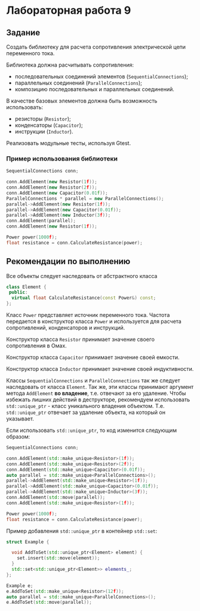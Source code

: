 # Лабораторная работа 9

## Задание
Создать библиотеку для расчета сопротивления электрической цепи переменного тока.

Библиотека должна расчитывать сопротивления:
* последовательных соединений элементов (`SequentialConnections`);
* параллельных соединений (`ParallelConnections`);
* композицию последовательных и параллельных соединений.

В качестве базовых элементов должна быть возможность использовать:
* резисторы (`Resistor`);
* конденсаторы (`Capacitor`);
* инструкции (`Inductor`).

Реализовать модульные тесты, используя Gtest.

### Пример использования библиотеки
```cc
SequentialConnections conn;

conn.AddElement(new Resistor(1f));
conn.AddElement(new Resistor(2f));
conn.AddElement(new Capacitor(0.01f));
ParallelConnections * parallel = new ParallelConnections();
parallel->AddElement(new Resistor(1f));
parallel->AddElement(new Capacitor(0.01f));
parallel->AddElement(new Inductor(3f));
conn.AddElement(parallel);
conn.AddElement(new Resistor(1f));

Power power(1000f);
float resistance = conn.CalculateResistance(power);
```

## Рекомендации по выполнению
Все объекты следует наследовать от абстрактного класса
```cc
class Element {
 public:
  virtual float CalculateResistance(const Power&) const;
};
```

Класс `Power` представляет источник переменного тока. Частота передается в
конструктор класса `Power` и используется для расчета сопротивлений,
конденсаторов и инструкций.

Конструктор класса `Resistor` принимает значение своего сопротивления в Омах.

Конструктор класса `Capacitor` принимает значение своей емкости.

Конструктор класса `Inductor` принимает значение своей индуктивности.

Классы `SequentialConnections` и `ParallelConnections` так же следует
наследовать от класса `Element`. Так же, эти классы принимают аргумент метода
`AddElement` **во владение**, т.е. отвечают за его удаление. Чтобы избежать
лишних действий в деструкторе, рекомендуем использовать `std::unique_ptr` -
класс уникального владения объектом. Т.е. `std::unique_ptr` отвечает за удаление
объекта, на который он указывает.

Если использовать `std::unique_ptr`, то код изменится следующим образом:
```cc
SequentialConnections conn;

conn.AddElement(std::make_unique<Resistor>(1f));
conn.AddElement(std::make_unique<Resistor>(2f));
conn.AddElement(std::make_unique<Capacitor>(0.01f));
auto parallel = std::make_unique<ParallelConnections>();
parallel->AddElement(std::make_unique<Resistor>(1f));
parallel->AddElement(std::make_unique<Capacitor>(0.01f));
parallel->AddElement(std::make_unique<Inductor>(3f));
conn.AddElement(std::move(parallel));
conn.AddElement(std::make_unique<Resistor>(1f));

Power power(1000f);
float resistance = conn.CalculateResistance(power);
```

Пример добавления `std::unique_ptr` в контейнер `std::set`:
```cc
struct Example {

  void AddToSet(std::unique_ptr<Element> element) {
    set.insert(std::move(element));
  }
  std::set<std::unique_ptr<Element>> elements_;
};

Example e;
e.AddToSet(std::make_unique<Resistor>(12f));
auto parallel = std::make_unique<ParallelConnections>();
e.AddToSet(std::move(parallel));
```
